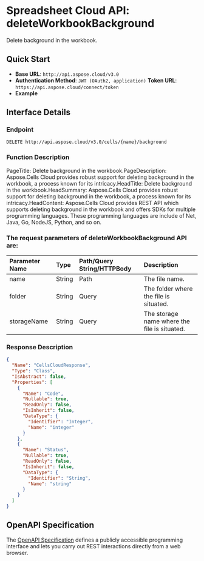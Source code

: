 # **Spreadsheet Cloud API: deleteWorkbookBackground**

Delete background in the workbook. 


## **Quick Start**

- **Base URL**: `http://api.aspose.cloud/v3.0`
- **Authentication Method**: `JWT (OAuth2, application)`  **Token URL**: `https://api.aspose.cloud/connect/token`
- **Example** 

## **Interface Details**

### **Endpoint** 

```
DELETE http://api.aspose.cloud/v3.0/cells/{name}/background
```
### **Function Description**
PageTitle: Delete background in the workbook.PageDescription: Aspose.Cells Cloud provides robust support for deleting background in the workbook, a process known for its intricacy.HeadTitle: Delete background in the workbook.HeadSummary: Aspose.Cells Cloud provides robust support for deleting background in the workbook, a process known for its intricacy.HeadContent: Aspose.Cells Cloud provides REST API which supports deleting background in the workbook and offers SDKs for multiple programming languages. These programming languages are include of Net, Java, Go, NodeJS, Python, and so on.

### The request parameters of **deleteWorkbookBackground** API are: 

| Parameter Name | Type | Path/Query String/HTTPBody | Description | 
| :- | :- | :- |:- | 
|name|String|Path|The file name.|
|folder|String|Query|The folder where the file is situated.|
|storageName|String|Query|The storage name where the file is situated.|

### **Response Description**
```json
{
  "Name": "CellsCloudResponse",
  "Type": "Class",
  "IsAbstract": false,
  "Properties": [
    {
      "Name": "Code",
      "Nullable": true,
      "ReadOnly": false,
      "IsInherit": false,
      "DataType": {
        "Identifier": "Integer",
        "Name": "integer"
      }
    },
    {
      "Name": "Status",
      "Nullable": true,
      "ReadOnly": false,
      "IsInherit": false,
      "DataType": {
        "Identifier": "String",
        "Name": "string"
      }
    }
  ]
}
```


## OpenAPI Specification

The [OpenAPI Specification](https://reference.aspose.cloud/cells/#/WorkbookController/DeleteWorkbookBackground) defines a publicly accessible programming interface and lets you carry out REST interactions directly from a web browser.
